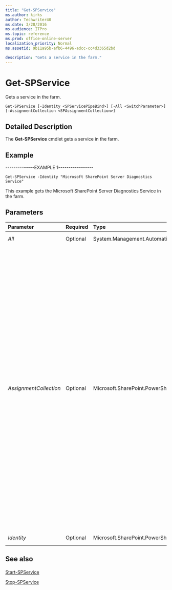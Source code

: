 ```yaml
---
title: "Get-SPService"
ms.author: kirks
author: Techwriter40
ms.date: 3/28/2016
ms.audience: ITPro
ms.topic: reference
ms.prod: office-online-server
localization_priority: Normal
ms.assetid: 9b11a95b-afb6-4496-adcc-cc4d3365d2bd

description: "Gets a service in the farm."
---
```


# Get-SPService

Gets a service in the farm.
  
```
Get-SPService [-Identity <SPServicePipeBind>] [-All <SwitchParameter>] [-AssignmentCollection <SPAssignmentCollection>]

```

## Detailed Description

The **Get-SPService** cmdlet gets a service in the farm. 
  
## Example

--------------EXAMPLE 1-----------------
  
```
Get-SPService -Identity "Microsoft SharePoint Server Diagnostics Service"
```

This example gets the Microsoft SharePoint Server Diagnostics Service in the farm. 
  
## Parameters

|**Parameter**|**Required**|**Type**|**Description**|
|:-----|:-----|:-----|:-----|
| _All_ <br/> |Optional  <br/> |System.Management.Automation.SwitchParameter  <br/> |Specifies all services in the farm.  <br/> |
| _AssignmentCollection_ <br/> |Optional  <br/> |Microsoft.SharePoint.PowerShell.SPAssignmentCollection  <br/> |Manages objects for the purpose of proper disposal. Use of objects, such as **SPWeb** or **SPSite**, can use large amounts of memory and use of these objects in Windows PowerShell scripts requires proper memory management. Using the **SPAssignment** object, you can assign objects to a variable and dispose of the objects after they are needed to free up memory. When **SPWeb**, **SPSite**, or **SPSiteAdministration** objects are used, the objects are automatically disposed of if an assignment collection or the **Global** parameter is not used.  <br/> > [!NOTE]> When the **Global** parameter is used, all objects are contained in the global store. If objects are not immediately used, or disposed of by using the **Stop-SPAssignment** command, an out-of-memory scenario can occur.           |
| _Identity_ <br/> |Optional  <br/> |Microsoft.SharePoint.PowerShell.SPServicePipeBind  <br/> |Specifies the name of the service to get.  <br/> |
   
## See also

#### 

[Start-SPService](start-spservice.md)
  
[Stop-SPService](stop-spservice.md)

